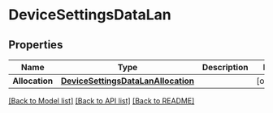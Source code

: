# DeviceSettingsDataLan

## Properties

Name | Type | Description | Notes
------------ | ------------- | ------------- | -------------
**Allocation** | [**DeviceSettingsDataLanAllocation**](deviceSettingsData_lan_allocation.md) |  | [optional] 

[[Back to Model list]](../README.md#documentation-for-models) [[Back to API list]](../README.md#documentation-for-api-endpoints) [[Back to README]](../README.md)


